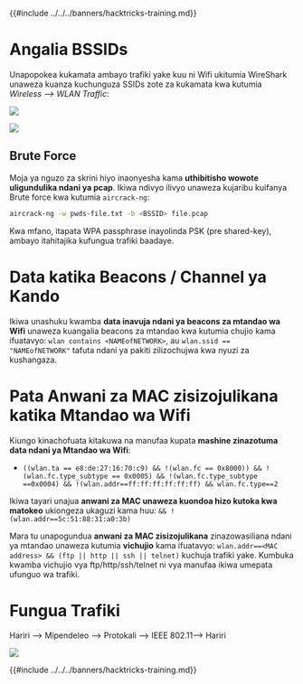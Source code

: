 {{#include ../../../banners/hacktricks-training.md}}

# Angalia BSSIDs

Unapopokea kukamata ambayo trafiki yake kuu ni Wifi ukitumia WireShark unaweza kuanza kuchunguza SSIDs zote za kukamata kwa kutumia _Wireless --> WLAN Traffic_:

![](<../../../images/image (424).png>)

![](<../../../images/image (425).png>)

## Brute Force

Moja ya nguzo za skrini hiyo inaonyesha kama **uthibitisho wowote uligundulika ndani ya pcap**. Ikiwa ndivyo ilivyo unaweza kujaribu kuifanya Brute force kwa kutumia `aircrack-ng`:
```bash
aircrack-ng -w pwds-file.txt -b <BSSID> file.pcap
```
Kwa mfano, itapata WPA passphrase inayolinda PSK (pre shared-key), ambayo itahitajika kufungua trafiki baadaye.

# Data katika Beacons / Channel ya Kando

Ikiwa unashuku kwamba **data inavuja ndani ya beacons za mtandao wa Wifi** unaweza kuangalia beacons za mtandao kwa kutumia chujio kama ifuatavyo: `wlan contains <NAMEofNETWORK>`, au `wlan.ssid == "NAMEofNETWORK"` tafuta ndani ya pakiti zilizochujwa kwa nyuzi za kushangaza.

# Pata Anwani za MAC zisizojulikana katika Mtandao wa Wifi

Kiungo kinachofuata kitakuwa na manufaa kupata **mashine zinazotuma data ndani ya Mtandao wa Wifi**:

- `((wlan.ta == e8:de:27:16:70:c9) && !(wlan.fc == 0x8000)) && !(wlan.fc.type_subtype == 0x0005) && !(wlan.fc.type_subtype ==0x0004) && !(wlan.addr==ff:ff:ff:ff:ff:ff) && wlan.fc.type==2`

Ikiwa tayari unajua **anwani za MAC unaweza kuondoa hizo kutoka kwa matokeo** ukiongeza ukaguzi kama huu: `&& !(wlan.addr==5c:51:88:31:a0:3b)`

Mara tu unapogundua **anwani za MAC zisizojulikana** zinazowasiliana ndani ya mtandao unaweza kutumia **vichujio** kama ifuatavyo: `wlan.addr==<MAC address> && (ftp || http || ssh || telnet)` kuchuja trafiki yake. Kumbuka kwamba vichujio vya ftp/http/ssh/telnet ni vya manufaa ikiwa umepata ufunguo wa trafiki.

# Fungua Trafiki

Hariri --> Mipendeleo --> Protokali --> IEEE 802.11--> Hariri

![](<../../../images/image (426).png>)

{{#include ../../../banners/hacktricks-training.md}}

